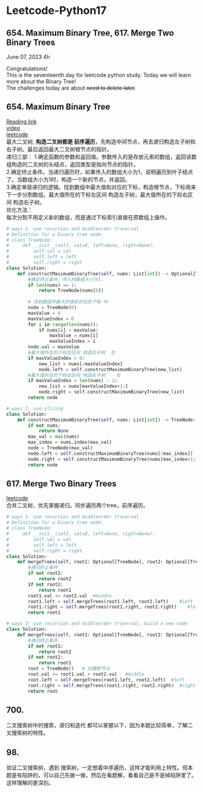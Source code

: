 # Leetcode-Python17

## 654. Maximum Binary Tree, 617. Merge Two Binary Trees

June 07, 2023  4h

Congratulations!\
This is the seventeenth day for leetcode python study. Today we will learn more about the Binary Tree!\
The challenges today are about ~~need to delete later~~.


##  654. Maximum Binary Tree
[Reading link](https://github.com/youngyangyang04/leetcode-master/blob/master/problems/0654.%E6%9C%80%E5%A4%A7%E4%BA%8C%E5%8F%89%E6%A0%91.md)\
[video](https://www.bilibili.com/video/BV1MG411G7ox/?spm_id_from=pageDriver&vd_source=63f26efad0d35bcbb0de794512ac21f3)\
[leetcode](https://leetcode.com/problems/maximum-binary-tree/)\
最大二叉树, **构造二叉树都是 前序遍历**，先构造中间节点，再去递归构造左子树和右子树。最后返回最大二叉树根节点的指针。\
递归三部：
1.确定函数的参数和返回值。参数传入的是存放元素的数组，返回该数组构造的二叉树的头结点，返回类型是指向节点的指针。\
2.确定终止条件。当递归遍历时，如果传入的数组大小为1，说明遍历到叶子结点了。当数组大小为1时，构造一个新的节点，并返回。\
3.确定单层递归的逻辑。找到数组中最大值和对应的下标，构造根节点，下标用来下一步分割数组。最大值所在的下标左区间 构造左子树，最大值所在的下标右区间 构造右子树。\
优化方法：\
每次分割不用定义新的数组，而是通过下标索引直接在原数组上操作。
```python
# ways 1: use recursion and middleorder traversal
# Definition for a binary tree node.
# class TreeNode:
#     def __init__(self, val=0, left=None, right=None):
#         self.val = val
#         self.left = left
#         self.right = right
class Solution:
    def constructMaximumBinaryTree(self, nums: List[int]) -> Optional[TreeNode]:
        #确定终止条件，传入的数组大小为1.
        if len(nums) == 1:
            return TreeNode(nums[0])
        
        # 找到数组中最大的值和对应的下标 中
        node = TreeNode(0)
        maxValue = 0
        maxValueIndex = 0
        for i in range(len(nums)):
            if nums[i] > maxValue:
                maxValue = nums[i]
                maxValueIndex = i
        node.val = maxValue
        #最大值所在的下标左区间 构造左子树  左
        if maxValueIndex > 0:
            new_list = nums[:maxValueIndex]
            node.left = self.constructMaximumBinaryTree(new_list)
        #最大值所在的下标右区间 构造右子树    右
        if maxValueIndex < len(nums) - 1:
            new_list = nums[maxValueIndex+1:]
            node.right = self.constructMaximumBinaryTree(new_list)
        return node
```
```python
# ways 2: use slicing
class Solution:
    def constructMaximumBinaryTree(self, nums: List[int]) -> TreeNode:
        if not nums:
            return None
        max_val = max(nums)
        max_index = nums.index(max_val)
        node = TreeNode(max_val)
        node.left = self.constructMaximumBinaryTree(nums[:max_index])
        node.right = self.constructMaximumBinaryTree(nums[max_index+1:])
        return node
```


## 617. Merge Two Binary Trees
[leetcode](https://leetcode.com/problems/merge-two-binary-trees/)\
合并二叉树，优先掌握递归。同步遍历两个tree，前序遍历。
```python
# ways 1: use recursion and middleorder traversal
# Definition for a binary tree node.
# class TreeNode:
#     def __init__(self, val=0, left=None, right=None):
#         self.val = val
#         self.left = left
#         self.right = right
class Solution:
    def mergeTrees(self, root1: Optional[TreeNode], root2: Optional[TreeNode]) -> Optional[TreeNode]:
        #递归终止条件
        if not root1:
            return root2
        if not root2:
            return root1
        root1.val += root2.val  #middle
        root1.left = self.mergeTrees(root1.left, root2.left)    #left
        root1.right = self.mergeTrees(root1.right, root2.right)    #left
        return root1
```
```python
# ways 2: use recursion and middleorder traversal, build a new node
class Solution:
    def mergeTrees(self, root1: Optional[TreeNode], root2: Optional[TreeNode]) -> Optional[TreeNode]:
        #递归终止条件
        if not root1:
            return root2
        if not root2:
            return root1
        root = TreeNode()   # 创建新节点
        root.val += root1.val + root2.val   #middle
        root.left = self.mergeTrees(root1.left, root2.left)  #left
        root.right = self.mergeTrees(root1.right, root2.right)  #right
        return root
```


## 700.
二叉搜索树中的搜索，递归和迭代 都可以掌握以下，因为本题比较简单，了解二叉搜索树的特性。



## 98.
验证二叉搜索树，遇到 搜索树，一定想着中序遍历，这样才能利用上特性。但本题是有陷阱的，可以自己先做一做，然后在看题解，看看自己是不是掉陷阱里了。这样理解的更深刻。




